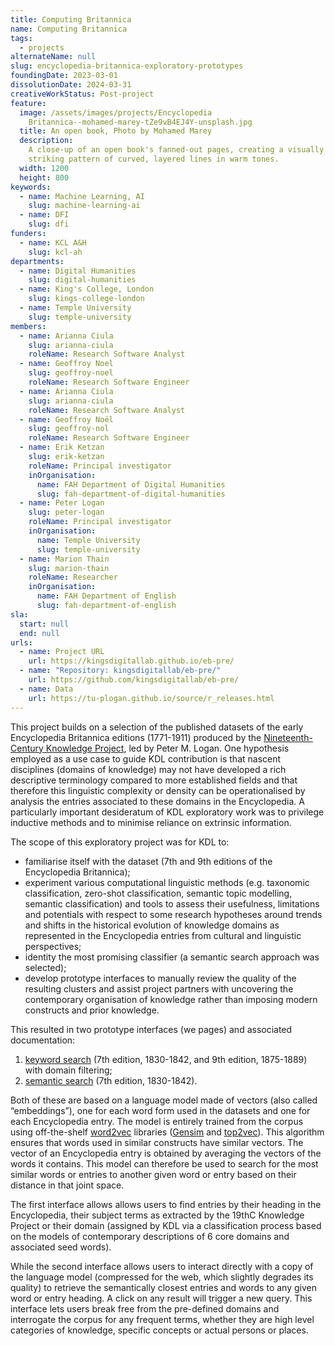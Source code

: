 ```yaml
---
title: Computing Britannica
name: Computing Britannica
tags:
  - projects
alternateName: null
slug: encyclopedia-britannica-exploratory-prototypes
foundingDate: 2023-03-01
dissolutionDate: 2024-03-31
creativeWorkStatus: Post-project
feature:
  image: /assets/images/projects/Encyclopedia
    Britannica--mohamed-marey-tZe9vB4EJ4Y-unsplash.jpg
  title: An open book, Photo by Mohamed Marey
  description:
    A close-up of an open book's fanned-out pages, creating a visually
    striking pattern of curved, layered lines in warm tones.
  width: 1200
  height: 800
keywords:
  - name: Machine Learning, AI
    slug: machine-learning-ai
  - name: DFI
    slug: dfi
funders:
  - name: KCL A&H
    slug: kcl-ah
departments:
  - name: Digital Humanities
    slug: digital-humanities
  - name: King's College, London
    slug: kings-college-london
  - name: Temple University
    slug: temple-university
members:
  - name: Arianna Ciula
    slug: arianna-ciula
    roleName: Research Software Analyst
  - name: Geoffroy Noel
    slug: geoffroy-noel
    roleName: Research Software Engineer
  - name: Arianna Ciula
    slug: arianna-ciula
    roleName: Research Software Analyst
  - name: Geoffroy Noël
    slug: geoffroy-nol
    roleName: Research Software Engineer
  - name: Erik Ketzan
    slug: erik-ketzan
    roleName: Principal investigator
    inOrganisation:
      name: FAH Department of Digital Humanities
      slug: fah-department-of-digital-humanities
  - name: Peter Logan
    slug: peter-logan
    roleName: Principal investigator
    inOrganisation:
      name: Temple University
      slug: temple-university
  - name: Marion Thain
    slug: marion-thain
    roleName: Researcher
    inOrganisation:
      name: FAH Department of English
      slug: fah-department-of-english
sla:
  start: null
  end: null
urls:
  - name: Project URL
    url: https://kingsdigitallab.github.io/eb-pre/
  - name: "Repository: kingsdigitallab/eb-pre/"
    url: https://github.com/kingsdigitallab/eb-pre/
  - name: Data
    url: https://tu-plogan.github.io/source/r_releases.html
---
```


This project builds on a selection of the published datasets of the early Encyclopedia Britannica editions (1771-1911) produced by the [Nineteenth-Century Knowledge Project](https://tu-plogan.github.io/), led by Peter M. Logan. One hypothesis employed as a use case to guide KDL contribution is that nascent disciplines (domains of knowledge) may not have developed a rich descriptive terminology compared to more established fields and that therefore this linguistic complexity or density can be operationalised by analysis the entries associated to these domains in the Encyclopedia. A particularly important desideratum of KDL exploratory work was to privilege inductive methods and to minimise reliance on extrinsic information.

The scope of this exploratory project was for KDL to:

- familiarise itself with the dataset (7th and 9th editions of the Encyclopedia Britannica);
- experiment various computational linguistic methods (e.g. taxonomic classification, zero-shot classification, semantic topic modelling, semantic classification) and tools to assess their usefulness, limitations and potentials with respect to some research hypotheses around trends and shifts in the historical evolution of knowledge domains as represented in the Encyclopedia entries from cultural and linguistic perspectives;
- identity the most promising classifier (a semantic search approach was selected);
- develop prototype interfaces to manually review the quality of the resulting clusters and assist project partners with uncovering the contemporary organisation of knowledge rather than imposing modern constructs and prior knowledge.

This resulted in two prototype interfaces (we pages) and associated documentation:

1. [keyword search](https://kingsdigitallab.github.io/eb-pre/kwsearch.html) (7th edition, 1830-1842, and 9th edition, 1875-1889) with domain filtering;
2. [semantic search](https://kingsdigitallab.github.io/eb-pre/semsearch.html?q=medicine&l=25&ml=10000) (7th edition, 1830-1842).

Both of these are based on a language model made of vectors (also called “embeddings”), one for each word form used in the datasets and one for each Encyclopedia entry. The model is entirely trained from the corpus using off-the-shelf [word2vec](https://en.wikipedia.org/wiki/Word2vec) libraries ([Gensim](https://radimrehurek.com/gensim/) and [top2vec](https://github.com/ddangelov/Top2Vec)). This algorithm ensures that words used in similar constructs have similar vectors. The vector of an Encyclopedia entry is obtained by averaging the vectors of the words it contains. This model can therefore be used to search for the most similar words or entries to another given word or entry based on their distance in that joint space.

The first interface allows allows users to find entries by their heading in the Encyclopedia, their subject terms as extracted by the 19thC Knowledge Project or their domain (assigned by KDL via a classification process based on the models of contemporary descriptions of 6 core domains and associated seed words).

While the second interface allows users to interact directly with a copy of the language model (compressed for the web, which slightly degrades its quality) to retrieve the semantically closest entries and words to any given word or entry heading. A click on any result will trigger a new query. This interface lets users break free from the pre-defined domains and interrogate the corpus for any frequent terms, whether they are high level categories of knowledge, specific concepts or actual persons or places.
